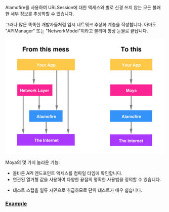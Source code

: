 Alamofire를 사용하여 URLSession에 대한 액세스와 별로 신경 쓰지 않는 모든 불쾌한 세부 정보를 추상화할 수 있습니다. 

그러나 많은 똑똑한 개발자들처럼 임시 네트워크 추상화 계층을 작성합니다. 아마도 "APIManager" 또는 "NetworkModel"이라고 불리며 항상 눈물로 끝납니다.

![moya1](https://github.com/Moya/Moya/raw/master/web/diagram.png)

Moya의 몇 가지 놀라운 기능:

* 올바른 API 엔드포인트 액세스를 컴파일 타임에 확인합니다.
* 연관된 열거형 값을 사용하여 다양한 끝점의 명확한 사용법을 정의할 수 있습니다.
- 테스트 스텁을 일류 시민으로 취급하므로 단위 테스트가 매우 쉽습니다.

### [Example](https://github.com/Moya/Moya/tree/master/docs/Examples)